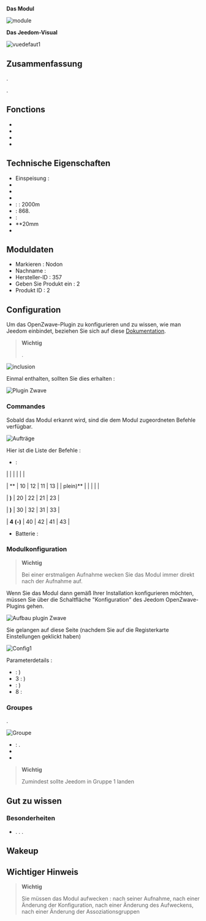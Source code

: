 # 

**Das Modul**

![module](images/nodon.softremote/module.jpg)

**Das Jeedom-Visual**

![vuedefaut1](images/nodon.softremote/vuedefaut1.png)

## Zusammenfassung

.

.

## Fonctions

-   
-   
-   
-   

## Technische Eigenschaften

-   Einspeisung : 
-   
-   
-   
-    :  : 2000m
-    : 868.
-    : 
-   **20mm
-   

## Moduldaten

-   Markieren : Nodon
-   Nachname : 
-   Hersteller-ID : 357
-   Geben Sie Produkt ein : 2
-   Produkt ID : 2

## Configuration

Um das OpenZwave-Plugin zu konfigurieren und zu wissen, wie man Jeedom einbindet, beziehen Sie sich auf diese [Dokumentation](https://doc.jeedom.com/de_DE/plugins/automation%20protocol/openzwave/).

> **Wichtig**
>
> .

![inclusion](images/nodon.softremote/inclusion.jpg)

Einmal enthalten, sollten Sie dies erhalten :

![Plugin Zwave](images/nodon.softremote/information.png)

### Commandes

Sobald das Modul erkannt wird, sind die dem Modul zugeordneten Befehle verfügbar.

![Aufträge](images/nodon.softremote/commandes.png)

Hier ist die Liste der Befehle :

-    : 


|         |           |      |     |    |

| **         | 10             | 12             | 11             | 13             |
| plein)**       |                |                |                |                |

| **)**      | 20             | 22             | 21             | 23             |

| **)** | 30             | 32             | 31             | 33             |

| **4 (-)**      | 40             | 42             | 41             | 43             |


-   Batterie : 

### Modulkonfiguration

> **Wichtig**
>
> Bei einer erstmaligen Aufnahme wecken Sie das Modul immer direkt nach der Aufnahme auf.

Wenn Sie das Modul dann gemäß Ihrer Installation konfigurieren möchten, müssen Sie über die Schaltfläche "Konfiguration" des Jeedom OpenZwave-Plugins gehen.

![Aufbau plugin Zwave](images/plugin/bouton_configuration.jpg)

Sie gelangen auf diese Seite (nachdem Sie auf die Registerkarte Einstellungen geklickt haben)

![Config1](images/nodon.softremote/config1.png)

Parameterdetails :

-    : )
-   3 : )
-    : )
-   8 : 

### Groupes

.

![Groupe](images/nodon.softremote/groupe.png)

-    : .
-   
-   

> **Wichtig**
>
> Zumindest sollte Jeedom in Gruppe 1 landen

## Gut zu wissen

### Besonderheiten

-   . . .

## Wakeup



## Wichtiger Hinweis

> **Wichtig**
>
> Sie müssen das Modul aufwecken : nach seiner Aufnahme, nach einer Änderung der Konfiguration, nach einer Änderung des Aufweckens, nach einer Änderung der Assoziationsgruppen
